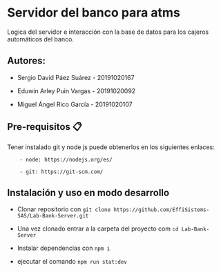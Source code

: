 # Servidor del banco para atms

Logica del servidor e interacción con la base de datos para los cajeros automáticos del banco.

## Autores:

- Sergio David Páez Suárez - 20191020167

- Eduwin Arley Puin Vargas - 20191020092

- Miguel Ángel Rico García - 20191020107


## Pre-requisitos 📋

Tener instalado git y node js puede obtenerlos en los siguientes enlaces:
```
    - node: https://nodejs.org/es/

    - git: https://git-scm.com/

```
## Instalación y uso en modo desarrollo

- Clonar repositorio con `git clone https://github.com/EffiSistems-SAS/Lab-Bank-Server.git `


- Una vez clonado entrar a la carpeta del proyecto com `cd Lab-Bank-Server`

- Instalar dependencias con `npm i`

- ejecutar el comando `npm run stat:dev`
